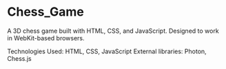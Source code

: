 # Chess_Game

A 3D chess game built with HTML, CSS, and JavaScript. Designed to work in WebKit-based browsers.

Technologies Used:
HTML, CSS, JavaScript
External libraries: Photon, Chess.js
